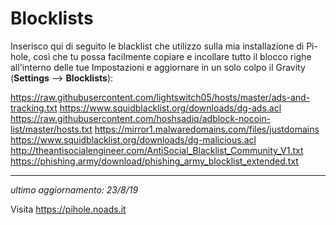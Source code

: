 # Blocklists

Inserisco qui di seguito le blacklist che utilizzo sulla mia installazione di Pi-hole, così che tu possa facilmente copiare e incollare tutto il blocco righe all'interno delle tue Impostazioni e aggiornare in un solo colpo il Gravity (**Settings** —> **Blocklists**):

https://raw.githubusercontent.com/lightswitch05/hosts/master/ads-and-tracking.txt
https://www.squidblacklist.org/downloads/dg-ads.acl
https://raw.githubusercontent.com/hoshsadiq/adblock-nocoin-list/master/hosts.txt
https://mirror1.malwaredomains.com/files/justdomains
https://www.squidblacklist.org/downloads/dg-malicious.acl
http://theantisocialengineer.com/AntiSocial_Blacklist_Community_V1.txt
https://phishing.army/download/phishing_army_blocklist_extended.txt

-----------

*ultimo aggiornamento: 23/8/19*

Visita https://pihole.noads.it